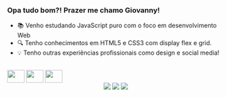 ### Opa tudo bom?! Prazer me chamo Giovanny!

- 📚 Venho estudando JavaScript puro com o foco em desenvolvimento Web 
- 🔍 Tenho conhecimentos em HTML5 e CSS3 com display flex e grid.
- 💡 Tenho outras experiências profissionais como design e social media!
</br>
<div style="display:inline-block" align="center"> 
  <img align="center" height="30" width="40" src="https://cdn.jsdelivr.net/gh/devicons/devicon/icons/html5/html5-original.svg" />
 <img align="center" height="30" width="40" src="https://cdn.jsdelivr.net/gh/devicons/devicon/icons/css3/css3-original.svg" />
 <img align="center" height="30" width="40" src="https://cdn.jsdelivr.net/gh/devicons/devicon/icons/javascript/javascript-original.svg" />
 </div></br>
 
<div align="center">
    <a href="https://instagram.com/giovannycordeiro99" target="_blank"><img src="https://img.shields.io/badge/-Instagram-%23E4405F?style=for-the-badge&logo=instagram&logoColor=white" target="_blank"></a>
    <a href = "mailto:giovannycordeiropb@gmail.com" target="_blank" ><img src="https://img.shields.io/badge/-Gmail-%23333?style=for-the-badge&logo=gmail&logoColor=white" target="_blank"></a>
  <a href="/" target="_blank"><img src="https://img.shields.io/badge/Telegram-2CA5E0?style=for-the-badge&logo=telegram&logoColor=white"/></a>
 </div>
